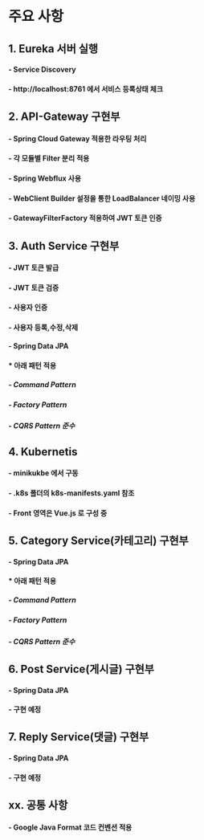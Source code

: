 # 주요 사항

## 1. Eureka 서버 실행
#### - Service Discovery
#### - http://localhost:8761 에서 서비스 등록상태 체크

## 2. API-Gateway 구현부
#### - Spring Cloud Gateway 적용한 라우팅 처리
#### - 각 모듈별 Filter 분리 적용
#### - Spring Webflux 사용
#### - WebClient Builder 설정을 통한 LoadBalancer 네이밍 사용
#### - GatewayFilterFactory 적용하여 JWT 토큰 인증

## 3. Auth Service 구현부
#### - JWT 토큰 발급
#### - JWT 토큰 검증
#### - 사용자 인증
#### - 사용자 등록,수정,삭제
#### - Spring Data JPA
#### * 아래 패턴 적용
##### - Command Pattern
##### - Factory Pattern
##### - CQRS Pattern 준수

## 4. Kubernetis
#### - minikukbe 에서 구동
#### - .k8s 폴더의 k8s-manifests.yaml 참조
#### - Front 영역은 Vue.js 로 구성 중

## 5. Category Service(카테고리) 구현부
#### - Spring Data JPA
#### * 아래 패턴 적용
##### - Command Pattern
##### - Factory Pattern
##### - CQRS Pattern 준수

## 6. Post Service(게시글) 구현부
#### - Spring Data JPA
#### - 구현 예정

## 7. Reply Service(댓글) 구현부
#### - Spring Data JPA
#### - 구현 예정

## xx. 공통 사항
#### - Google Java Format 코드 컨벤션 적용
